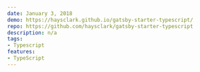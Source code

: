```yaml
---
date: January 3, 2018
demo: https://haysclark.github.io/gatsby-starter-typescript/
repo: https://github.com/haysclark/gatsby-starter-typescript
description: n/a
tags:
- Typescript
features:
- TypeScript
---
```

